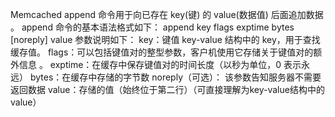 Memcached append 命令用于向已存在 key(键) 的 value(数据值) 后面追加数据 。
    append 命令的基本语法格式如下：
        append key flags exptime bytes [noreply]
        value
    参数说明如下：
        key：键值 key-value 结构中的 key，用于查找缓存值。
        flags：可以包括键值对的整型参数，客户机使用它存储关于键值对的额外信息 。
        exptime：在缓存中保存键值对的时间长度（以秒为单位，0 表示永远）
        bytes：在缓存中存储的字节数
        noreply（可选）： 该参数告知服务器不需要返回数据
        value：存储的值（始终位于第二行）（可直接理解为key-value结构中的value）